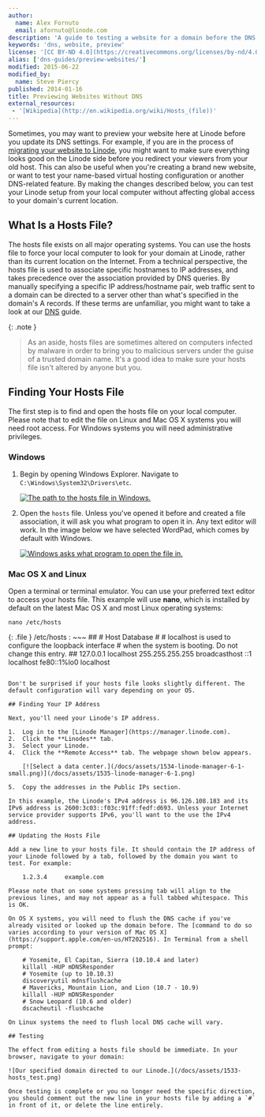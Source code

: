 ```yaml
---
author:
  name: Alex Fornuto
  email: afornuto@linode.com
description: 'A guide to testing a website for a domain before the DNS records are adjusted.'
keywords: 'dns, website, preview'
license: '[CC BY-ND 4.0](https://creativecommons.org/licenses/by-nd/4.0)'
alias: ['dns-guides/preview-websites/']
modified: 2015-06-22
modified_by:
  name: Steve Piercy
published: 2014-01-16
title: Previewing Websites Without DNS
external_resources:
 - '[Wikipedia](http://en.wikipedia.org/wiki/Hosts_(file))'
---
```


Sometimes, you may want to preview your website here at Linode before you update its DNS settings. For example, if you are in the process of [migrating your website to Linode](/docs/migrate-from-shared), you might want to make sure everything looks good on the Linode side before you redirect your viewers from your old host. This can also be useful when you're creating a brand new website, or want to test your name-based virtual hosting configuration or another DNS-related feature. By making the changes described below, you can test your Linode setup from your local computer without affecting global access to your domain's current location.

## What Is a Hosts File?

The hosts file exists on all major operating systems. You can use the hosts file to force your local computer to look for your domain at Linode, rather than its current location on the Internet. From a technical perspective, the hosts file is used to associate specific hostnames to IP addresses, and takes precedence over the association provided by DNS queries. By manually specifying a specific IP address/hostname pair, web traffic sent to a domain can be directed to a server other than what's specified in the domain's A records. If these terms are unfamiliar, you might want to take a look at our [DNS](/docs/networking/dns/introduction-to-dns-records) guide.

 {: .note }
>
> As an aside, hosts files are sometimes altered on computers infected by malware in order to bring you to malicious servers under the guise of a trusted domain name. It's a good idea to make sure your hosts file isn't altered by anyone but you.

## Finding Your Hosts File

The first step is to find and open the hosts file on your local computer. Please note that to edit the file on Linux and Mac OS X systems you will need root access. For Windows systems you will need administrative privileges.

### Windows

1.  Begin by opening Windows Explorer. Navigate to `C:\Windows\System32\Drivers\etc`.

    [![The path to the hosts file in Windows.](/docs/assets/1530-windows_hosts_small.png)](/docs/assets/1529-windows_hosts.png)

2.  Open the `hosts` file. Unless you've opened it before and created a file association, it will ask you what program to open it in. Any text editor will work. In the image below we have selected WordPad, which comes by default with Windows.

    [![Windows asks what program to open the file in.](/docs/assets/1532-windows_hosts_wordpad_small.png)](/docs/assets/1531-windows_hosts_wordpad.png)

### Mac OS X and Linux

Open a terminal or terminal emulator. You can use your preferred text editor to access your hosts file. This example will use **nano**, which is installed by default on the latest Mac OS X and most Linux operating systems:

    nano /etc/hosts

{: .file }
/etc/hosts
: ~~~
	 ##
	 # Host Database
	 #
	 # localhost is used to configure the loopback interface
	 # when the system is booting.  Do not change this entry.
	 ##
	 127.0.0.1       localhost
	 255.255.255.255 broadcasthost
	 ::1             localhost
	 fe80::1%lo0     localhost
~~~

Don't be surprised if your hosts file looks slightly different. The default configuration will vary depending on your OS.

## Finding Your IP Address

Next, you'll need your Linode's IP address.

1.  Log in to the [Linode Manager](https://manager.linode.com).
2.  Click the **Linodes** tab.
3.  Select your Linode.
4.  Click the **Remote Access** tab. The webpage shown below appears.

	[![Select a data center.](/docs/assets/1534-linode-manager-6-1-small.png)](/docs/assets/1535-linode-manager-6-1.png)

5.  Copy the addresses in the Public IPs section.

In this example, the Linode's IPv4 address is 96.126.108.183 and its IPv6 address is 2600:3c03::f03c:91ff:fedf:d693. Unless your Internet service provider supports IPv6, you'll want to the use the IPv4 address.

## Updating the Hosts File

Add a new line to your hosts file. It should contain the IP address of your Linode followed by a tab, followed by the domain you want to test. For example:

    1.2.3.4     example.com

Please note that on some systems pressing tab will align to the previous lines, and may not appear as a full tabbed whitespace. This is OK.

On OS X systems, you will need to flush the DNS cache if you've already visited or looked up the domain before. The [command to do so varies according to your version of Mac OS X](https://support.apple.com/en-us/HT202516). In Terminal from a shell prompt:

    # Yosemite, El Capitan, Sierra (10.10.4 and later)
    killall -HUP mDNSResponder
    # Yosemite (up to 10.10.3)
    discoveryutil mdnsflushcache
    # Mavericks, Mountain Lion, and Lion (10.7 - 10.9)
    killall -HUP mDNSResponder
    # Snow Leopard (10.6 and older)
    dscacheutil -flushcache

On Linux systems the need to flush local DNS cache will vary.

## Testing

The effect from editing a hosts file should be immediate. In your browser, navigate to your domain:

![Our specified domain directed to our Linode.](/docs/assets/1533-hosts_test.png)

Once testing is complete or you no longer need the specific direction, you should comment out the new line in your hosts file by adding a `#` in front of it, or delete the line entirely.
